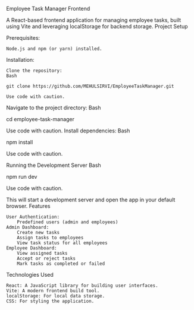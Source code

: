Employee Task Manager Frontend

A React-based frontend application for managing employee tasks, built using Vite and leveraging localStorage for backend storage.
Project Setup

Prerequisites:

    Node.js and npm (or yarn) installed.

Installation:

    Clone the repository:
    Bash

    git clone https://github.com/MEHULSIRVI/EmployeeTaskManager.git

    Use code with caution.

Navigate to the project directory:
Bash

cd employee-task-manager

Use code with caution.
Install dependencies:
Bash

npm install

Use code with caution.

Running the Development Server
Bash

npm run dev

Use code with caution.

This will start a development server and open the app in your default browser.
Features

    User Authentication:
        Predefined users (admin and employees)
    Admin Dashboard:
        Create new tasks
        Assign tasks to employees
        View task status for all employees
    Employee Dashboard:
        View assigned tasks
        Accept or reject tasks
        Mark tasks as completed or failed

Technologies Used

    React: A JavaScript library for building user interfaces.
    Vite: A modern frontend build tool.
    localStorage: For local data storage.
    CSS: For styling the application.


